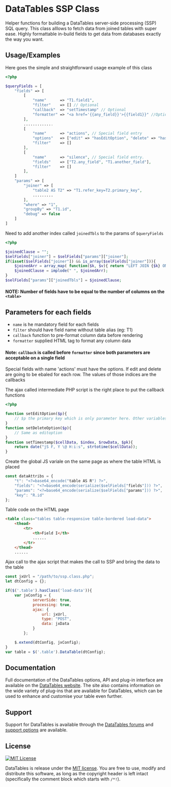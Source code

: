
# DataTables SSP Class

Helper functions for building a DataTables server-side processing (SSP) SQL query.
This class alllows to fetch data from joined tables with super ease.
Highly formattable in-build fields to get data from databases
exactly the way you want.


## Usage/Examples
Here goes the simple and straightforward usage 
example of this class
```php
<?php

$queryFields = [
    "fields" => [
        [
            "name"      => "T1.field1",
            "filter"    => [] // Optional
            "callback"  => "setTimestamp" // Optional
            "formatter" => "<a href='{{any_field}}'>{{field1}}" //Optional
        ],
        .............
        [
            "name"      => "actions", // Special field entry
            "options"   => ["edit" => "hasEditOption", "delete" => "hasDeleteOption"],
            "filter"    => []
        ],
        [
            "name"      => "silence", // Special field entry.
            "fields"    => ["T2.any_field", "T1.another_field"],
            "filter"    => []
        ],
    ]
    "params" => [
        "joiner" => [
            "table2 AS T2" => "T1.refer_key=T2.primary_key",
            .........
        ],
        "where" => "1",
        "groupBy" => "T1.id",
        "debug" => false
    ]
]
```
Need to add another index called `joinedTbls` to the params of `$queryFields`
```PHP
<?php

$joinedClause = "";
$selFields["joiner"] = $selFields["params"]["joiner"];
if(isset($selFields["joiner"]) && is_array($selFields["joiner"])){
    $joinedArr = array_map( function($k, $v){ return "LEFT JOIN {$k} ON ({$v})"; }, array_keys($selFields["joiner"]), $selFields["joiner"] );
    $joinedClause = implode(" ", $joinedArr);
}
$selFields["params"]["joinedTbls"] = $joinedClause;
```
#### NOTE: Number of fields have to be equal to the number of columns on the `<table>`


## Parameters for each fields
* `name` is he mandatory field for each fields
* `filter` should have field name without table alias (eg: T1)
* `callback` function to pre-format column data before rendering
* `formatter` supplied HTML tag to format any column data

#### Note: `callback` is called before `formatter` since both parameters are acceptable on a single field

Special fields with name 'actions' must have the options.
If edit and delete are going to be ebaled for each row.
The values of those indices are the callbacks

The ajax called intermediate PHP script is the right place
to put the callback functions
```PHP
<?php

function setEditOption($p){
    // $p the primary key which is only parameter here. Other variables can be obtained with global declarations
}
function setDeleteOption($p){
    // Same as editoption
}
function setTimestamp($cellData, $index, $rowData, $pk){
    return date("jS F, Y \@ H:i:s", strtotime($cellData));
}
```

Create the global JS variale on 
the same page as where the table HTML is placed

```javascript
const dataAttribs = {
    "t": "<?=base64_encode("table AS R") ?>",
    "fields": "<?=base64_encode(serialize($selFields["fields"])) ?>",
    "params": "<?=base64_encode(serialize($selFields["params"])) ?>",
    "key": "R.id"
};
```

Table code on the HTML page
```html
<table class="tables table-responsive table-bordered load-data">
    <thead>
        <tr>
            <th>Field I</th>
            ......
        </tr>
    </thead>
    ......
```
Ajax call to the ajax script that makes the call to SSP
and bring the data to the table

```javascript
const jxUrl = "/path/to/ssp.class.php";
let dtConfig = {};

if($('.table').hasClass('load-data')){
    var jxConfig = {
            serverSide: true,
            processing: true,
            ajax: {
                url: jxUrl,
                type: "POST",
                data: jxData
            }
        };

    $.extend(dtConfig, jxConfig);
}
var table = $('.table').DataTable(dtConfig);
```
## Documentation

Full documentation of the DataTables options, 
API and plug-in interface are available on the 
[DataTables website]. The site also contains information 
on the wide variety of plug-ins that are 
available for DataTables, which can be used to 
enhance and customise your table even further.


[DataTables website]: <https://datatables.net/manual/>
## Support

Support for DataTables is available through 
the [DataTables forums](//datatables.net/forums) and 
[support options](//datatables.net/support) are available.



## License

[![MIT License](https://img.shields.io/badge/License-MIT-yellow.svg?style=flat&logo=github)](https://github.com/abhi36/Complex-SSP/blob/main/LICENSE)


DataTables is release under the [MIT license](https://datatables.net/license/mit). You are free to use, modify and distribute this software, as long as the copyright header is left intact (specifically the comment block which starts with `/*!`).